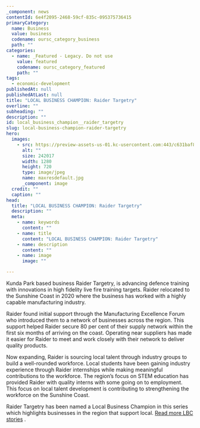 ```yaml
---
_component: news
contentId: 6e4f2095-2468-59cf-835c-095375736415
primaryCategory:
  name: Business
  value: business
  codename: oursc_category_business
  path: ""
categories:
  - name: _Featured - Legacy. Do not use
    value: featured
    codename: oursc_category_featured
    path: ""
tags:
  - economic-development
publishedAt: null
publishedAtLast: null
title: "LOCAL BUSINESS CHAMPION: Raider Targetry"
overline: ""
subheading: ""
description: ""
id: local_business_champion__raider_targetry
slug: local-business-champion-raider-targetry
hero:
  images:
    - src: https://preview-assets-us-01.kc-usercontent.com:443/c631baf8-1b46-001f-580c-d0001b68b4a8/734811fa-90a4-4a74-b1e4-85a0d6ab083c/maxresdefault.jpg
      alt: ""
      size: 242017
      width: 1280
      height: 720
      type: image/jpeg
      name: maxresdefault.jpg
      _component: image
  credit: ""
  caption: ""
head:
  title: "LOCAL BUSINESS CHAMPION: Raider Targetry"
  description: ""
  meta:
    - name: keywords
      content: ""
    - name: title
      content: "LOCAL BUSINESS CHAMPION: Raider Targetry"
    - name: description
      content: ""
    - name: image
      image: ""

---
```

Kunda Park based business Raider Targetry, is advancing defence training with innovations in high fidelity live fire training targets. Raider relocated to the Sunshine Coast in 2020 where the business has worked with a highly capable manufacturing industry. 

Raider found initial support through the Manufacturing Excellence Forum who introduced them to a network of businesses across the region. This support helped Raider secure 80 per cent of their supply network within the first six months of arriving on the coast. Operating near suppliers has made it easier for Raider to meet and work closely with their network to deliver quality products. 

Now expanding, Raider is sourcing local talent through industry groups to build a well-rounded workforce. Local students have been gaining industry experience through Raider internships while making meaningful contributions to the workforce. The region’s focus on STEM education has provided Raider with quality interns with some going on to employment. This focus on local talent development is contributing to strengthening the workforce on the Sunshine Coast. 

Raider Targetry has been named a Local Business Champion in this series which highlights businesses in the region that support local. [Read more LBC stories](https://www.sunshinecoast.qld.gov.au/Business/Business-Programs/Local-business-champions-2022)
.
